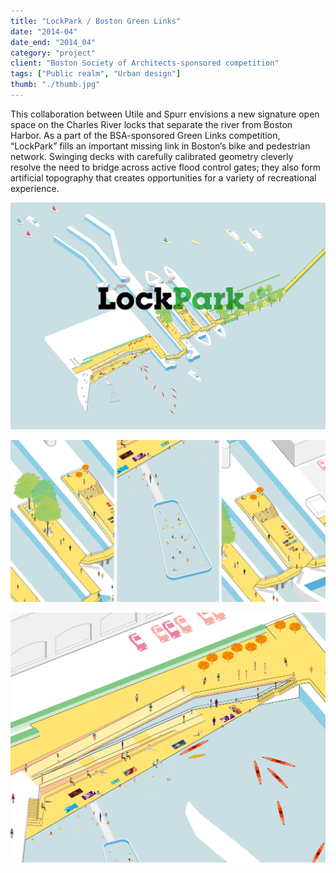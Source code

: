 ```yaml
---
title: "LockPark / Boston Green Links"
date: "2014-04"
date_end: "2014_04"
category: "project"
client: "Boston Society of Architects-sponsored competition"
tags: ["Public realm", "Urban design"]
thumb: "./thumb.jpg"
---
```

This collaboration between Utile and Spurr envisions a new signature open space on the Charles River locks that separate the river from Boston Harbor. As a part of the BSA-sponsored Green Links competition, “LockPark” fills an important missing link in Boston’s bike and pedestrian network. Swinging decks with carefully calibrated geometry cleverly resolve the need to bridge across active flood control gates; they also form artificial topography that creates opportunities for a variety of recreational experience. 

![big axo](4.Dwight-street_01_CS5-01-02.jpg)

![close-up](3.comp.jpg)

![close-up 2](2.deck-06.jpg)
